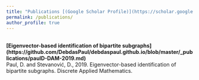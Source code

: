 ```yaml
---
title: "Publications [(Google Scholar Profile)](https://scholar.google.com/citations?user=iTagYRkAAAAJ&hl=en)"
permalink: /publications/
author_profile: true
---
```

<br>
<b>[Eigenvector-based identification of bipartite subgraphs](https://github.com/DebdasPaul/debdaspaul.github.io/blob/master/_publications/paulD-DAM-2019.md)</b> <br> 
Paul, D. and Stevanović, D., 2019. Eigenvector-based identification of bipartite subgraphs. Discrete Applied Mathematics.

